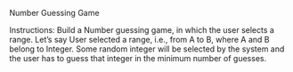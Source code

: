 Number Guessing Game

Instructions:
Build a Number guessing game, in which the user selects a range.
Let’s say User selected a range, i.e., from A to B, where A and B 
belong to Integer. Some random integer will be selected by the system
and the user has to guess that integer in the minimum number of guesses.